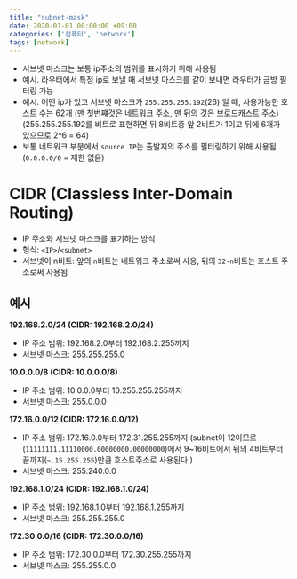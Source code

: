 ```yaml
---
title: "subnet-mask"
date: 2020-01-01 00:00:00 +09:00
categories: ['컴퓨터', 'network']
tags: [network]
---
```


- 서브넷 마스크는 보통 ip주소의 범위를 표시하기 위해 사용됨
- 예시. 라우터에서 특정 ip로 보낼 때 서브넷 마스크를 같이 보내면 라우터가 금방 필터링 가능
- 예시. 어떤 ip가 있고 서브넷 마스크가 `255.255.255.192`(26) 일 때, 사용가능한 호스트 수는 62개 (맨 첫번쨰것은 네트워크 주소, 맨 뒤의 것은 브로드캐스트 주소) (255.255.255.192를 비트로 표현하면 뒤 8비트중 앞 2비트가 1이고 뒤에 6개가 있으므로 2^6 = 64)
- 보통 네트워크 부분에서 `source IP`는 출발지의 주소를 필터링하기 위해 사용됨 (`0.0.0.0/0` = 제한 없음)

# CIDR (Classless Inter-Domain Routing)
- IP 주소와 서브넷 마스크를 표기하는 방식
- 형식: `<IP>`/`<subnet>`
- 서브넷이 n비트: 앞의 `n`비트는 네트워크 주소로써 사용, 뒤의 `32-n`비트는 호스트 주소로써 사용됨

## 예시
**192.168.2.0/24 (CIDR: 192.168.2.0/24)**  
- IP 주소 범위: 192.168.2.0부터 192.168.2.255까지
- 서브넷 마스크: 255.255.255.0

**10.0.0.0/8 (CIDR: 10.0.0.0/8)**  
- IP 주소 범위: 10.0.0.0부터 10.255.255.255까지
- 서브넷 마스크: 255.0.0.0

**172.16.0.0/12 (CIDR: 172.16.0.0/12)**  
- IP 주소 범위: 172.16.0.0부터 172.31.255.255까지 (subnet이 12이므로 (`11111111.11110000.00000000.00000000`)에서 9~16비트에서 뒤의 4비트부터 끝까지(`~.15.255.255`)만큼 호스트주소로 사용된다  )
- 서브넷 마스크: 255.240.0.0

**192.168.1.0/24 (CIDR: 192.168.1.0/24)**  
- IP 주소 범위: 192.168.1.0부터 192.168.1.255까지
- 서브넷 마스크: 255.255.255.0

**172.30.0.0/16 (CIDR: 172.30.0.0/16)**  
- IP 주소 범위: 172.30.0.0부터 172.30.255.255까지
- 서브넷 마스크: 255.255.0.0
